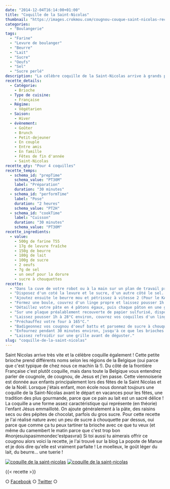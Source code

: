 ```yaml
---
date: "2014-12-04T16:14:00+01:00"
title: "Coquille de la Saint-Nicolas"
thumbnail: "https://images.crokmou.com/cougnou-couque-saint-nicolas-recette-blog-crokmou.jpg"
categories:
  - "Boulangerie"
tags:
  - "Farine"
  - "Levure de boulanger"
  - "Beurre"
  - "Lait"
  - "Sucre"
  - "Oeufs"
  - "Sel"
  - "Sucre perlé"
description: "La célèbre coquille de la Saint-Nicolas arrive à grands pas ! Cette petite brioche prend différents noms selon les régions Belges : cougnou, cougnole..."
recette_details:
  - Catégorie:
    - Brioche
  - Type de cuisine:
    - Française
  - Régime:
    - Végétarien
  - Saison:
    - Hiver
  - évènement:
    - Goûter
    - Brunch
    - Petit-dejeuner
    - En couple
    - Entre amis
    - En famille
    - Fêtes de fin d'année
    - Saint-Nicolas
recette_qty: "Pour 4 coquilles"
recette_temps:
  - schema_id: "prepTime"
    schema_value: "PT30M"
    label: "Préparation"
    duration: "30 minutes"
  - schema_id: "performTime"
    label: "Pose"
    duration: "2 heures"
    schema_value: "PT2H"
  - schema_id: "cookTime"
    label: "Cuisson"
    duration: "30 minutes"
    schema_value: "PT30M"
recette_ingredients:
  - value:
    - 500g de farine T55
    - 17g de levure fraîche
    - 150g de beurre
    - 180g de lait
    - 100g de sucre
    - 2 oeufs
    - 7g de sel
    - un oeuf pour la dorure
    - sucre à chouquettes
recette:
  - "Dans la cuve de votre robot ou à la main sur un plan de travail propre, versez la farine."
  - "Disposez d'un coté la levure et le sucre, d'un autre côté le sel. Faites un puits dans la farine et versez au centre le lait tiède et les oeufs. Mélangez et pétrissez le tout en vitesse 1 pendant environ 5 minutes (lorsque vous pétrissez à la main forcément oubliez les vitesses ;))"
  - "Ajoutez ensuite le beurre mou et pétrissez à vitesse 2 (Pour le KA la vitesse 1 représente la 2 et la vitesse 2 la 4) pendant 10 minutes jusqu'à ce que votre pâte soit lisse et élastique."
  - "Formez une boule, couvrez d'un linge propre et laissez pousser 1h à température ambiante."
  - "Détaillez votre pâte en 4 pâtons égaux, puis chaque pâton en une grosse boule (que vous allongerez légèrement) et deux petites."
  - "Sur une plaque préalablement recouverte de papier sulfurisé, disposez vos cougnou en prenant soint de coller les deux petites boules aux extrémités du 'corps'."
  - "Laissez pousser 1h à 28°C environ, couvrez vos coquilles d'un linge propre."
  - "Préchauffez votre four à 165°C."
  - "Badigeonnez vos cougnou d'oeuf battu et parsemez de sucre à chouquettes."
  - "Enfournez pendant 30 minutes environ, jusqu'à ce que les brioches soient bien dorées."
  - "Laissez refroidir sur une grille avant de déguster."
slug: "coquille-de-la-saint-nicolas"
---
```


Saint Nicolas arrive très vite et la célèbre coquille également ! Cette petite brioche prend différents noms selon les régions de la Belgique (oui parce que c'est typique de chez nous ce machin là !). Du côté de la frontière Française c'est plutôt coquille, mais dans toute la Belgique vous entendrez parler de cougnole, de cougnou, de Jesus et j'en passe. Cette viennoiserie est donnée aux enfants principalement lors des fêtes de la Saint Nicolas et de la Noël. Lorsque j'étais enfant, mon école nous donnait toujours une coquille de la Saint-Nicolas avant le départ en vacances pour les fêtes, une tradition des plus gourmande, parce que ce pain au lait est un sacré délice ! La coquille a une forme assez caractéristique qui représente (en théorie) l'enfant Jésus emmailloté. On ajoute généralement à la pâte, des raisins secs ou des pépites de chocolat, parfois du gros sucre. Pour cette recette je l'ai réalisé nature avec un peu de sucre à chouquette par dessus, oui parce que comme ça tu peux tartiner ta brioche avec ce que tu veux (et même du camembert le matin parce que c'est trop bon #nonjesuispasimmondec'estpasvrai) Si toi aussi tu aimerais offrir ce cougnou alors voici la recette, je l'ai trouvé sur la blog La popote de Manue et je dois dire qu'elle est vraiment parfaite ! Le moelleux, le goût léger du lait, du beurre... une tuerie !

[![coquille de la saint-nicolas](https://images.crokmou.com/cougnou-couque-saint-nicolas-recette-blog-crokmou-1.jpg)](https://images.crokmou.com/cougnou-couque-saint-nicolas-recette-blog-crokmou-1.jpg) [![coquille de la saint-nicolas](https://images.crokmou.com/cougnou-couque-saint-nicolas-recette-blog-crokmou-2.jpg)](https://images.crokmou.com/cougnou-couque-saint-nicolas-recette-blog-crokmou-2.jpg)

{{< recette >}}

○ [Facebook](https://www.facebook.com/crokmou.blog "Facebook") ○ [Twitter](https://twitter.com/Crokmou "Twitter") ○
